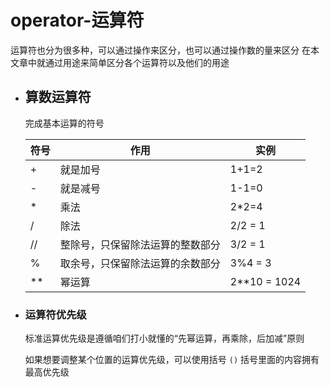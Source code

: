 
# operator-运算符

运算符也分为很多种，可以通过操作来区分，也可以通过操作数的量来区分
在本文章中就通过用途来简单区分各个运算符以及他们的用途

- ## 算数运算符

    完成基本运算的符号

    |符号|作用|实例|
    | - |-|-|
    | + |就是加号|1+1=2|
    | - |就是减号|1-1=0|
    | * |乘法| 2*2=4 |
    | / |除法| 2/2 = 1 |
    | // |整除号，只保留除法运算的整数部分| 3/2 = 1 |
    | % |取余号，只保留除法运算的余数部分| 3%4 = 3 |
    | ** |幂运算| 2**10 = 1024 |

- ### 运算符优先级

    标准运算优先级是遵循咱们打小就懂的“先幂运算，再乘除，后加减”原则

    如果想要调整某个位置的运算优先级，可以使用括号 `()` 括号里面的内容拥有最高优先级
